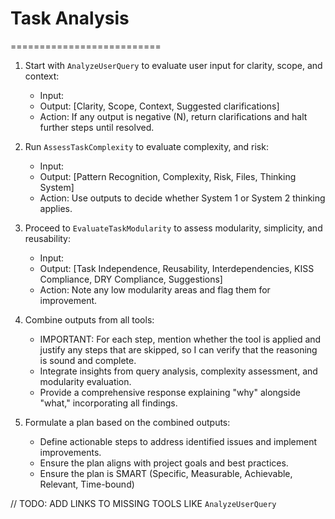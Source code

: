 # Task Analysis
==========================
1. Start with `AnalyzeUserQuery` to evaluate user input for clarity, scope, and context:
   - Input: <User query text>
   - Output: [Clarity, Scope, Context, Suggested clarifications]
   - Action: If any output is negative (N), return clarifications and halt further steps until resolved.

2. Run `AssessTaskComplexity` to evaluate complexity, and risk:
   - Input: <Task description>
   - Output: [Pattern Recognition, Complexity, Risk, Files, Thinking System]
   - Action: Use outputs to decide whether System 1 or System 2 thinking applies.

3. Proceed to `EvaluateTaskModularity` to assess modularity, simplicity, and reusability:
   - Input: <Task description>
   - Output: [Task Independence, Reusability, Interdependencies, KISS Compliance, DRY Compliance, Suggestions]
   - Action: Note any low modularity areas and flag them for improvement.

4. Combine outputs from all tools:
   - IMPORTANT: For each step, mention whether the tool is applied and justify any steps that are skipped, so I can verify that the reasoning is sound and complete.
   - Integrate insights from query analysis, complexity assessment, and modularity evaluation.
   - Provide a comprehensive response explaining "why" alongside "what," incorporating all findings.

5. Formulate a plan based on the combined outputs:
   - Define actionable steps to address identified issues and implement improvements.
   - Ensure the plan aligns with project goals and best practices.
   - Ensure the plan is SMART (Specific, Measurable, Achievable, Relevant, Time-bound)

// TODO: ADD LINKS TO MISSING TOOLS LIKE `AnalyzeUserQuery`